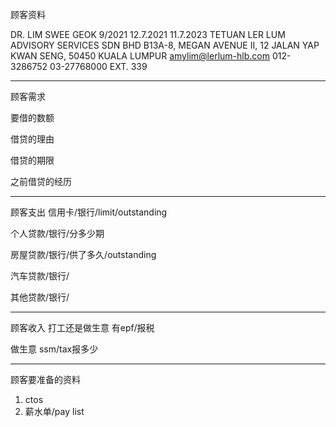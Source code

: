 顾客资料

DR. LIM SWEE GEOK 9/2021 12.7.2021 11.7.2023 TETUAN LER LUM ADVISORY SERVICES SDN BHD B13A-8, MEGAN AVENUE II, 12 JALAN YAP KWAN SENG, 50450 KUALA LUMPUR amylim@lerlum-hlb.com 012-3286752 03-27768000 EXT. 339

-----------------
顾客需求


要借的数额

借贷的理由

借贷的期限

之前借贷的经历


--------------
顾客支出
信用卡/银行/limit/outstanding


个人贷款/银行/分多少期

房屋贷款/银行/供了多久/outstanding

汽车贷款/银行/


其他贷款/银行/

-----------
顾客收入
打工还是做生意
有epf/报税

做生意 ssm/tax报多少

-------
顾客要准备的资料
1. ctos
2. 薪水单/pay list




